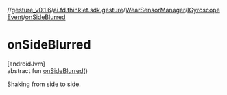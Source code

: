 //[gesture_v0.1.6](../../../../index.md)/[ai.fd.thinklet.sdk.gesture](../../index.md)/[WearSensorManager](../index.md)/[IGyroscopeEvent](index.md)/[onSideBlurred](on-side-blurred.md)

# onSideBlurred

[androidJvm]\
abstract fun [onSideBlurred](on-side-blurred.md)()

Shaking from side to side.
